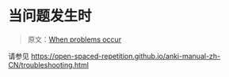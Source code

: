 # 当问题发生时

> 原文：[When problems occur](https://faqs.ankiweb.net/when-problems-occur.html)

请参见 <https://open-spaced-repetition.github.io/anki-manual-zh-CN/troubleshooting.html>

